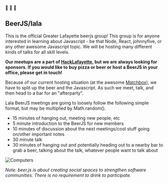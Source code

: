 :beer:
:beer:
:beer:

## BeerJS/lala

This is the official Greater Lafayette beerjs group! 
This group is for anyone interested in learning about Javascript - be that Node, React, johnnyfive, or any other awesome Javascript topic. 
We will be hosting many different kinds of talks for all skill levels. 

**Our meetups are a part of [HackLafayette](http://www.meetup.com/hacklafayette/), but we are always looking for sponsors. If you would like to buy pizza or beer or host a BeerJS in your office, please get in touch!**

Because of our current hosting situation (at the awesome [Matchbox](http://matchboxstudio.com)), we have to split up the beer and the Javascript. As such we meet, talk, and then head to a bar for an "afterparty".

Lala BeerJS meetings are going to loosely follow the following simple format, but may be multiplied by Math.random().
- 15 minutes of hanging out, meeting new people, etc
- 5 minute introduction to the BeerJS for new members
- 10 minutes of discussion about the next meetings/cool stuff going on/other important notes
- 30 minute talk
- 30 minutes of hanging out and potentially heading out to a nearby bar to grab a beer, talking about the talk, whatever people want to talk about

![Computers](http://i.giphy.com/l0HlNaQ6gWfllcjDO.gif)

*Note: beer.js is about creating social spaces to strengthen software communities. There is no requirement to drink to participate.*
